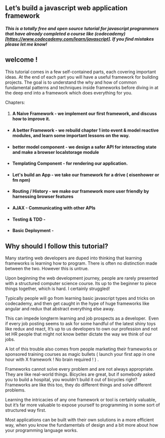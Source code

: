 ## Let’s build a javascript web application framework
##### This is a totally free and open source tutorial for javascript programmers that have already completed a course like (codecademy)[https://www.codecademy.com/learn/javascript]. If you find mistakes please let me know!

## welcome !

This tutorial comes in a few self-contained parts, each covering important ideas. At the end of each part you will have a useful framework for building projects. The goal is to understand the why and how of common fundamental patterns and techniques inside frameworks before diving in at the deep end into a framework which does everything for you.

Chapters:
1. #### A Naive Framework - we implement our first framework, and discuss how to improve it.
* #### A better Framework - we rebuild chapter 1 into event & model reactive modules, and learn some important lessons on the way.
* #### better model component - we design a safer API for interacting  state and make a browser localstorage module
* #### Templating Component - for rendering our application.
* #### Let's build an App - we take our framework for a drive ( eisenhower or fm npm)
* #### Routing / History - we make our framework more user friendly by harnessing browser features
* #### AJAX  - Communicating with other APIs
* #### Testing & TDD -
* #### Basic Deployment -

## Why should I follow this tutorial?
Many starting web developers are duped into thinking that learning frameworks is learning how to program. There is often no distinction made between the two. However this is untrue.

Upon beginning the web development journey, people are rarely presented with a structured computer science course. Its up to the beginner to piece things together, which is hard. I certainly struggled!

Typically people will go from learning basic javascript types and tricks on codecademy, and then get caught in the hype of huge frameworks like angular and redux that abstract everything else away. 

This can impede longterm learning and job prospects as a developer. 
Even if every job posting seems to ask for some handful of the latest shiny toys like redux and react, It’s up to us developers to own our profession and not let HR people that might not know better dictate the way we think of our jobs.

A lot of this trouble also comes from people marketing their frameworks or sponsored training courses as magic bullets ( launch your first app in one hour with X framework ! No brain required ! ) . 

Frameworks cannot solve every problem and are not always appropriate. They are like real-world things. Bicycles are great, but if somebody asked you to build a hospital, you wouldn’t build it out of bicycles right? Frameworks are like this too, they do different things and solve different problems.

Learning the intricacies of any one framework or tool is certainly valuable, but it’s far more valuable to expose yourself to programming in some sort of structured way first.

Most applications can be built with their own solutions in a more efficient way, when you know the fundamentals of design and a bit more about how your programming language works.
